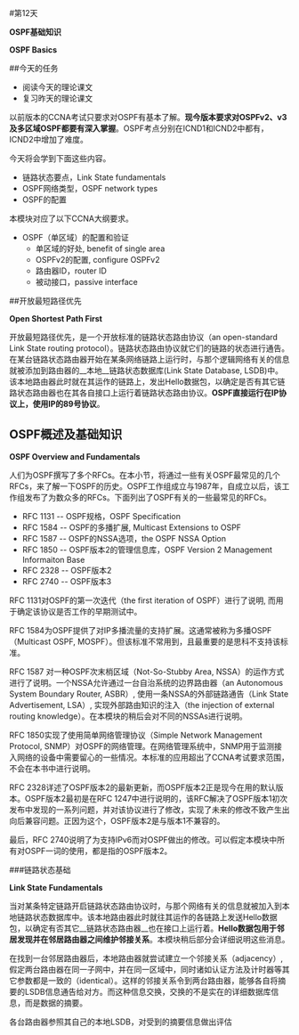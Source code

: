 #第12天

__OSPF基础知识__

__OSPF Basics__

##今天的任务

+ 阅读今天的理论课文
+ 复习昨天的理论课文

以前版本的CCNA考试只要求对OSPF有基本了解。__现今版本要求对OSPFv2、v3及多区域OSPF都要有深入掌握__。OSPF考点分别在ICND1和ICND2中都有，ICND2中增加了难度。

今天将会学到下面这些内容。

+ 链路状态要点，Link State fundamentals
+ OSPF网络类型，OSPF network types
+ OSPF的配置

本模块对应了以下CCNA大纲要求。

+ OSPF（单区域）的配置和验证
	- 单区域的好处, benefit of single area
	- OSPFv2的配置, configure OSPFv2
	- 路由器ID，router ID
	- 被动接口，passive interface

##开放最短路径优先

__Open Shortest Path First__

开放最短路径优先，是一个开放标准的链路状态路由协议（an open-standard Link State routing protocol）。链路状态路由协议就它们的链路的状态进行通告。在某台链路状态路由器开始在某条网络链路上运行时，与那个逻辑网络有关的信息就被添加到路由器的__本地__链路状态数据库(Link State Database, LSDB)中。该本地路由器此时就在其运作的链路上，发出Hello数据包，以确定是否有其它链路状态路由器也在其各自接口上运行着链路状态路由协议。__OSPF直接运行在IP协议上，使用IP的89号协议__。

## OSPF概述及基础知识

__OSPF Overview and Fundamentals__

人们为OSPF撰写了多个RFCs。在本小节，将通过一些有关OSPF最常见的几个RFCs，来了解一下OSPF的历史。OSPF工作组成立与1987年，自成立以后，该工作组发布了为数众多的RFCs。下面列出了OSPF有关的一些最常见的RFCs。

+ RFC 1131 -- OSPF规格，OSPF Specification
+ RFC 1584 -- OSPF的多播扩展, Multicast Extensions to OSPF
+ RFC 1587 -- OSPF的NSSA选项，the OSPF NSSA Option
+ RFC 1850 -- OSPF版本2的管理信息库，OSPF Version 2 Management Informaiton Base
+ RFC 2328 -- OSPF版本2
+ RFC 2740 -- OSPF版本3

RFC 1131对OSPF的第一次迭代（the first iteration of OSPF）进行了说明, 而用于确定该协议是否工作的早期测试中。

RFC 1584为OSPF提供了对IP多播流量的支持扩展。这通常被称为多播OSPF（Multicast OSPF, MOSPF）。但该标准不常用到，且最重要的是思科不支持该标准。

RFC 1587 对一种OSPF次末梢区域（Not-So-Stubby Area, NSSA）的运作方式进行了说明。一个NSSA允许通过一台自治系统的边界路由器（an Autonomous System Boundary Router, ASBR）, 使用一条NSSA的外部链路通告（Link State Advertisement, LSA）, 实现外部路由知识的注入（the injection of external routing knowledge）。在本模块的稍后会对不同的NSSAs进行说明。

RFC 1850实现了使用简单网络管理协议（Simple Network Management Protocol, SNMP）对OSPF的网络管理。在网络管理系统中，SNMP用于监测接入网络的设备中需要留心的一些情况。本标准的应用超出了CCNA考试要求范围，不会在本书中进行说明。

RFC 2328详述了OSPF版本2的最新更新，而OSPF版本2正是现今在用的默认版本。OSPF版本2最初是在RFC 1247中进行说明的，该RFC解决了OSPF版本1初次发布中发现的一系列问题，并对该协议进行了修改，实现了未来的修改不致产生出向后兼容问题。正因为这个，OSPF版本2是与版本1不兼容的。

最后，RFC 2740说明了为支持IPv6而对OSPF做出的修改。可以假定本模块中所有对OSPF一词的使用，都是指的OSPF版本2。

###链路状态基础

__Link State Fundamentals__

当对某条特定链路开启链路状态路由协议时，与那个网络有关的信息就被加入到本地链路状态数据库中。该本地路由器此时就往其运作的各链路上发送Hello数据包，以确定有否其它__链路状态路由器__也在接口上运行着。__Hello数据包用于邻居发现并在邻居路由器之间维护邻接关系__。本模块稍后部分会详细说明这些消息。

在找到一台邻居路由器后，本地路由器就尝试建立一个邻接关系（adjacency）, 假定两台路由器在同一子网中，并在同一区域中，同时诸如认证方法及计时器等其它参数都是一致的（identical）。这样的邻接关系令到两台路由器，能够各自将摘要的LSDB信息通告给对方。而这种信息交换，交换的不是实在的详细数据库信息，而是数据的摘要。

各台路由器参照其自己的本地LSDB，对受到的摘要信息做出评估
